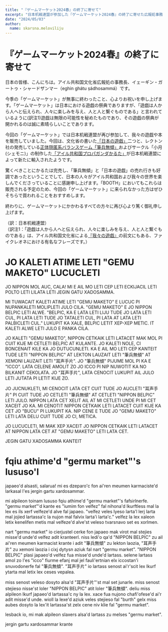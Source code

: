 ```yaml
---
title: "『ゲームマーケット2024春』の終了に寄せて"
excerpt: "日本机戦連盟が参加した『ゲームマーケット2024春』の終了に寄せた広報処事務長のコメントです。"
date: "2024/05/03"
author:
  name: skarsna.meloviliju
---
```


# 『ゲームマーケット2024春』の終了に寄せて
日本の皆様、こんにちは。アイル共和国文化省広報処の事務長、イェーギン・ガートゥ・シャードザンマー（eghin ghátu ṣádhosammá）です。

今季の「ゲームマーケット」が無事に終わったこと、心よりお祝いを申し上げます。「ゲームマーケット」は日本における遊戯の祭典でありますが、「遊戯は人から人へと伝えられ、人々に楽しみを与え、人と人と繋ぐものである」と言われているように(訳注1)遊戯は無限の可能性を秘めたものであり、その遊戯の祭典が開かれるのは誠に素晴らしいことであります。

今回の「ゲームマーケット」では日本机戦連盟が再び参加して、我々の遊戯や本を販売していました。今回は、文化省の書いた[「日本の遊戯」](https://x.com/cet2kaik/status/1782211240129151299)二つと、レクトン社の発売している[正体隠匿系バランスゲーム「筆兵無傾」](https://x.com/cet2kaik/status/1780642196737396973)およびサークル「小月(シェモニ)」の制作した[「アイル共和国プロパガンダかるた」](https://x.com/cet2kaik/status/1780642196737396973)が日本机戦連盟によって新たに輸入されたようです。

驚くべきことにかるたは完売し、「筆兵無傾」と「日本の遊戯」の売れ行きも好調であったということでして、日本の人々がアイル共和国および我々の世界を楽しんでくださっていることに感謝申し上げます。「BOOTH」においてもこれらは販売される予定のため、今回の「ゲームマーケット」に来られなかった方はぜひそちらで買われることをおすすめします。

終わりに、ゲームマーケットにかかわるすべての方々に再び心より篤く御礼申し上げます。

（訳：日本机戦連盟）<br>
（訳注1：「遊戯は人から人へと伝えられ、人々に楽しみを与え、人と人と繋ぐものである」は、アイル共和国文化省による[『我々の遊戯』](https://cet2kaik.booth.pm/items/4781852)の前文にもある、ファイクレオネにおける有名なフレーズです。）

# <span lang="x-ycaxen-medium">JO KALETI ATIME LETI "GEMU MAKETO" LUCUCLETI</span>
<div lang="x-ycaxen-medium">
JO NIPPON MOL AUC, CALA! MI E AIL MO LETI CEP LETI ECKIJACIL LETI POLTO LETI LILATA LETI JEGIN GATU XADOSAMMA.

MI TUWACAIT KALETI ATIME LETI "GEMU MAKETO" E LUCUC PI NUPANKALETI MOLIPLETI JULO CILA. "GEMU MAKETO" E JO NIPPON BELPIC LETI ALWE. "BELPIC, KA E LATA LETI LIJU TUDE JO LATA LETI CUL, PI LATA LETI TUDE JO TATALETI CUL, PI LATA AT LATA LETI PALBICLETI CUL." LUKUPIT KA XALE, BELPIC LETIT XEP-XEP METIC. IT KALETI ALWE LETI JULO E PANKA CILA.

JO KALETI "GEMU MAKETO", NIPPON CETKAIK LETI LATACET MAK MOL PI CUIT KIJE MI CETLETI BELPIC AT KULANTE. JO KALETI NOLE, CI BONCENAIT KILE KA JO DUTUCUNLETI. KA E AIL MO LETI CEP KANTEIT TUDE LETI "NIPPON BELPIC" AT LEKTON LAUZAIT LETI "<span lang="x-linmarn">筆兵無傾</span>" AT XEMONI LAUZAIT LETI "<span lang="x-linmarn">耳声手片</span>". JO "<span lang="x-linmarn">筆兵無傾</span>" PIJUME MOL PI KA E "ICCO". LATA CELENE AMOLIT ZO JO ICCO PI NIP NUWOTIT KA NO BILKANIT CEKOLATA. JO "<span lang="x-linmarn">耳声手片</span>", LATA CENOCIT LUKUPIT AIL JULO LETI JUTATA PI LETIT KIJE ZO.

JO JUCNUKLETI, MI CENOCIT LATA CET CUIT TUDE JO AUCLETI "<span lang="x-linmarn">耳声手片</span>" PI CUIT TUDE JO CETLETI "<span lang="x-linmarn">筆兵無傾</span>" AT CETLETI "NIPPON BELPIC" LETI JULO. NIPPON LATA CET XELIT AIL AT MI CETLETI UNDE PI MI CET XACEIT JO KA. MI CENOTIT NIPPON CETKAIK LETI LATACET CUIT KIJE KA CET JO "BUCU" PI LUKUPIT KA. NIP CENE E TUDE JO "GEMU MAKETO" LETI LATA DELU CUIT TUDE JO CI, METICA.

JO LUCUCLETI, MI MAK XEP XACEIT JO NIPPON CETKAIK LETI LATACET AT NIPPON LATA CET AT "GEMU MAKETO" LETI LATA CET.

JEGIN GATU XADOSAMMA KANTEIT
</div>

# <span lang="x-lineparine">fqiu athime'd "germu market"'s lususo'l</span>
<div lang="x-lineparine">
japaeo'd alsasti, salarua! mi es dzeparo'c fon ai'ren meumen karmaciste'd larkasal l'es jergin gartu xardosammar.

mi alpileon toinam lususo fqiu athime'd "germu market"'s fafsirlnerfe. "germu market"'d kante es "iumim fon velfez" fal nihona'd lkurftless mal la lex es ils xerf velfeze'd alve fal japaeo. "velfez veles lyeso larta'l lerj larta mal jojied lartassa'c la nujon mal falvix larta'i larta'c." velfez la lex xaleon letix kenelifen metis mal velfeze'd alve'st veleso tvarsnavo set es xorlmen.

nart "germu market" io cierjustel cerke fon japaeo mak virot mal stejies misse'd unde'd velfez adit kranteerl. niss ledi'o qa'd "<span lang="x-ycaxen-medium">NIPPON BELPIC</span>" zu ail ai'ren meumen karmacist krante i adit "<span lang="x-linmarn">筆兵無傾</span>" zu lekton laozia, "<span lang="x-linmarn">耳声手片</span>" zu xemoni laozia i cixj dytysn aziuk fal nart "germu market". "<span lang="x-ycaxen-medium">NIPPON BELPIC</span>" plasi japaeo'd velfez fua misse'd unde'd lartass. selene lartass amol zo l'es "icco" fiurme efanj mal jel fauli'ertnian elx iccostan'i snuvodonerfe fal "<span lang="x-linmarn">筆兵無傾</span>". "<span lang="x-linmarn">耳声手片</span>" io lartass senost ai'r'scit lex lkurf ytarta mal letix lex ceses vepalea.

miss senost veleso dosyto alsa'd "<span lang="x-linmarn">耳声手片</span>"'st mal set junarle. miss senost stejieso nisse'st loler "NIPPON BELPIC" atit loler "<span lang="x-linmarn">筆兵無傾</span>". deliu miss alpileon lkurf japaeo'd lartassa'c ny la lex. xace fua nujono chafi'ofese'd ai'r adit misse'd unde. wioll la lexe'd aziuk veles stejieso fal "burth" gelx miss aubes dosyto la lex'it lartassa'st zelx cene niv klie fal "germu market".

lesback io, mi mak alpileon slaxers alsa'd lartass zu melses "germu market".

jergin gartu xardosammar krante
</div>